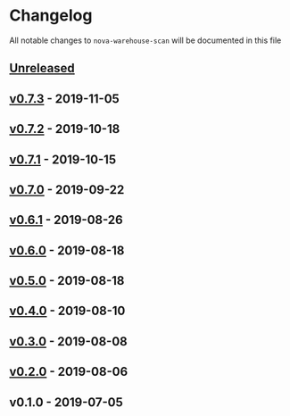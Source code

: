 # Changelog

All notable changes to `nova-warehouse-scan` will be documented in this file

## [Unreleased]

## [v0.7.3] - 2019-11-05

## [v0.7.2] - 2019-10-18

## [v0.7.1] - 2019-10-15

## [v0.7.0] - 2019-09-22

## [v0.6.1] - 2019-08-26

## [v0.6.0] - 2019-08-18

## [v0.5.0] - 2019-08-18

## [v0.4.0] - 2019-08-10

## [v0.3.0] - 2019-08-08

## [v0.2.0] - 2019-08-06

## v0.1.0 - 2019-07-05

[Unreleased]: https://github.com/mvdnbrk/nova-warehouse-scan/compare/v0.7.3...HEAD
[v0.7.3]: https://github.com/mvdnbrk/nova-warehouse-scan/compare/v0.7.2...v0.7.3
[v0.7.2]: https://github.com/mvdnbrk/nova-warehouse-scan/compare/v0.7.1...v0.7.2
[v0.7.1]: https://github.com/mvdnbrk/nova-warehouse-scan/compare/v0.7.0...v0.7.1
[v0.7.0]: https://github.com/mvdnbrk/nova-warehouse-scan/compare/v0.6.1...v0.7.0
[v0.6.1]: https://github.com/mvdnbrk/nova-warehouse-scan/compare/v0.6.0...v0.6.1
[v0.6.0]: https://github.com/mvdnbrk/nova-warehouse-scan/compare/v0.5.0...v0.6.0
[v0.5.0]: https://github.com/mvdnbrk/nova-warehouse-scan/compare/v0.4.0...v0.5.0
[v0.4.0]: https://github.com/mvdnbrk/nova-warehouse-scan/compare/v0.3.0...v0.4.0
[v0.3.0]: https://github.com/mvdnbrk/nova-warehouse-scan/compare/v0.2.0...v0.3.0
[v0.2.0]: https://github.com/mvdnbrk/nova-warehouse-scan/compare/v0.1.0...v0.2.0
